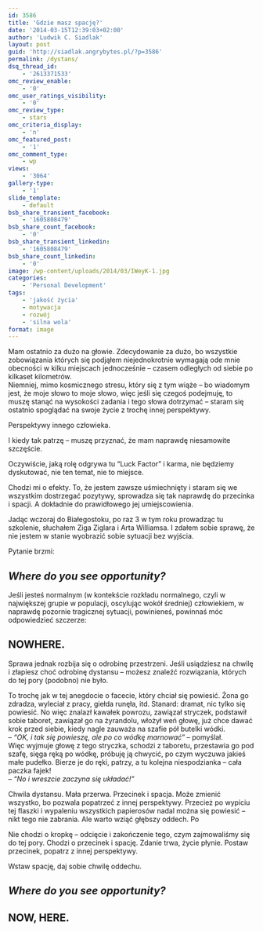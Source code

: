 ```yaml
---
id: 3586
title: 'Gdzie masz spację?'
date: '2014-03-15T12:39:03+02:00'
author: 'Ludwik C. Siadlak'
layout: post
guid: 'http://siadlak.angrybytes.pl/?p=3586'
permalink: /dystans/
dsq_thread_id:
    - '2613371533'
omc_review_enable:
    - '0'
omc_user_ratings_visibility:
    - '0'
omc_review_type:
    - stars
omc_criteria_display:
    - 'n'
omc_featured_post:
    - '1'
omc_comment_type:
    - wp
views:
    - '3064'
gallery-type:
    - '1'
slide_template:
    - default
bsb_share_transient_facebook:
    - '1605808479'
bsb_share_count_facebook:
    - '0'
bsb_share_transient_linkedin:
    - '1605808479'
bsb_share_count_linkedin:
    - '0'
image: /wp-content/uploads/2014/03/IWeyK-1.jpg
categories:
    - 'Personal Development'
tags:
    - 'jakość życia'
    - motywacja
    - rozwój
    - 'silna wola'
format: image
---
```


Mam ostatnio za dużo na głowie. Zdecydowanie za dużo, bo wszystkie zobowiązania których się podjąłem niejednokrotnie wymagają ode mnie obecności w kilku miejscach jednocześnie – czasem odległych od siebie po kilkaset kilometrów.  
Niemniej, mimo kosmicznego stresu, który się z tym wiąże – bo wiadomym jest, że moje słowo to moje słowo, więc jeśli się czegoś podejmuję, to muszę stanąć na wysokości zadania i tego słowa dotrzymać – staram się ostatnio spoglądać na swoje życie z trochę innej perspektywy.

Perspektywy innego człowieka.

I kiedy tak patrzę – muszę przyznać, że mam naprawdę niesamowite szczęście.

Oczywiście, jaką rolę odgrywa tu “Luck Factor” i karma, nie będziemy dyskutować, nie ten temat, nie to miejsce.

Chodzi mi o efekty. To, że jestem zawsze uśmiechnięty i staram się we wszystkim dostrzegać pozytywy, sprowadza się tak naprawdę do przecinka i spacji. A dokładnie do prawidłowego jej umiejscowienia.

Jadąc wczoraj do Białegostoku, po raz 3 w tym roku prowadząc tu szkolenie, słuchałem Ziga Ziglara i Arta Williamsa. I zdałem sobie sprawę, że nie jestem w stanie wyobrazić sobie sytuacji bez wyjścia.

Pytanie brzmi:

## *Where do you see opportunity?*

Jeśli jesteś normalnym (w kontekście rozkładu normalnego, czyli w największej grupie w populacji, oscylując wokół średniej) człowiekiem, w naprawdę pozornie tragicznej sytuacji, powinieneś, powinnaś móc odpowiedzieć szczerze:

## NOWHERE.

Sprawa jednak rozbija się o odrobinę przestrzeni. Jeśli usiądziesz na chwilę i złapiesz choć odrobinę dystansu – możesz znaleźć rozwiązania, których do tej pory (podobno) nie było.

To trochę jak w tej anegdocie o facecie, który chciał się powiesić. Żona go zdradza, wyleciał z pracy, giełda runęła, itd. Stanard: dramat, nic tylko się powiesić. No więc znalazł kawałek powrozu, zawiązał stryczek, podstawił sobie taboret, zawiązał go na żyrandolu, włożył weń głowę, już chce dawać krok przed siebie, kiedy nagle zauważa na szafie pół butelki wódki.  
*– “OK, i tak się powieszę, ale po co wódkę marnować”* – pomyślał.  
Więc wyjmuje głowę z tego stryczka, schodzi z taboretu, przestawia go pod szafę, sięga ręką po wódkę, próbuję ją chwycić, po czym wyczuwa jakieś małe pudełko. Bierze je do ręki, patrzy, a tu kolejna niespodzianka – cała paczka fajek!  
*– “No i wreszcie zaczyna się układać!”*

Chwila dystansu. Mała przerwa. Przecinek i spacja. Może zmienić wszystko, bo pozwala popatrzeć z innej perspektywy. Przecież po wypiciu tej flaszki i wypaleniu wszystkich papierosów nadal można się powiesić – nikt tego nie zabrania. Ale warto wziąć głębszy oddech. Po

Nie chodzi o kropkę – odcięcie i zakończenie tego, czym zajmowaliśmy się do tej pory. Chodzi o przecinek i spację. Zdanie trwa, życie płynie. Postaw przecinek, popatrz z innej perspektywy.

Wstaw spację, daj sobie chwilę oddechu.

## *Where do you see opportunity?*

## NOW, HERE.

<address> </address>